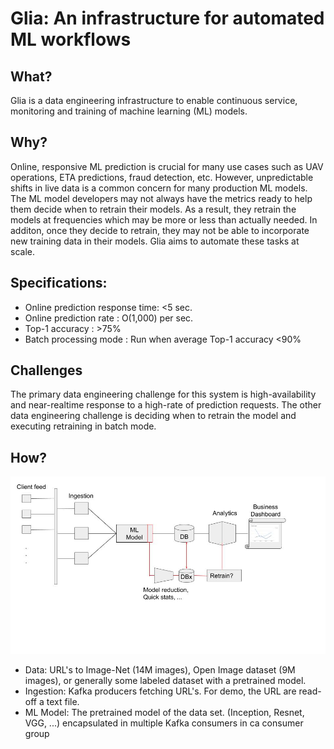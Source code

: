# Glia: An infrastructure for automated ML workflows  

## What?
Glia is a data engineering infrastructure to enable continuous service, monitoring and training of machine learning (ML) models.

## Why?
Online, responsive ML prediction is crucial for many use cases such as UAV operations, ETA predictions, fraud detection, etc. However, unpredictable shifts in live data is a common concern for many production ML models. The ML model developers may not always have the metrics ready to help them decide when to retrain their models. As a result, they retrain the models at frequencies which may be more or less than actually needed. In additon, once they decide to retrain, they may not be able to incorporate new training data in their models. Glia aims to automate these tasks at scale.

## Specifications:
* Online prediction response time: <5 sec.
* Online prediction rate         : O(1,000) per sec.
* Top-1 accuracy                 : >75%
* Batch processing mode          : Run when average Top-1 accuracy <90%

## Challenges

The primary data engineering challenge for this system is high-availability and near-realtime response to a high-rate of prediction requests. The other data engineering challenge is deciding when to retrain the model and executing retraining in batch mode. 



## How?

![Proposed architecture](./arch.jpg)

* Data: URL's to Image-Net (14M images), Open Image dataset (9M images), or generally some labeled dataset with a pretrained model. 
* Ingestion: Kafka producers fetching URL's. For demo, the URL are read-off a text file.
* ML Model: The pretrained model of the data set. (Inception, Resnet, VGG, ...) encapsulated in multiple Kafka consumers in ca consumer group


